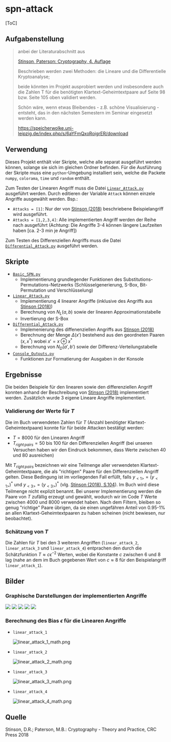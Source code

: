 # spn-attack

[ToC]

## Aufgabenstellung

> anbei der Literaturabschnitt aus
> 
> [Stinson, Paterson: Cryptography, 4. Auflage](#quelle)
> 
> Beschrieben werden zwei Methoden:
> die Lineare und die Differentielle Kryptoanalyse;
> 
> beide könnten im Projekt ausprobiert werden und insbesondere auch die 
> Zahlen T für die benötigten Klartext-Geheimtextpaare auf Seite 98 bzw. 
> Seite 105 oben validiert werden.
> 
> Schön wäre, wenn etwas Bleibendes - z.B. schöne Visualisierung - 
> entsteht, das in den nächsten Semestern im Seminar eingesetzt werden kann.
> 
> https://speicherwolke.uni-leipzig.de/index.php/s/6aYFmQxoRoigrER/download

## Verwendung

Dieses Projekt enthält vier Skripte, welche alle separat ausgeführt werden können, solange sie sich im gleichen Ordner befinden. Für die Ausführung der Skripte muss eine `python`-Umgebung installiert sein, welche die Packete `numpy`, `colorama`, `time` und `random` enthält.

Zum Testen der Linearen Angriff muss die Datei [`Linear_Attack.py`](Linear_Attack.py) ausgeführt werden. Durch editieren der Variable `Attack` können einzele Angriffe ausgewählt werden. Bsp.:
- `Attacks = [1]`: Nur der von [Stinson (2018)](#quelle) beschriebene Beispielangriff wird ausgeführt.
- `Attacks = [1,2,3,4]`: Alle implementierten Angriff werden der Reihe nach ausgeführt (Achtung: Die Angriffe 3-4 können längere Laufzeiten haben [ca. 2-3 min je Angriff])

Zum Testen des Differenziellen Angriffs muss die Datei [`Differential_Attack.py`](Differential_Attack.py) ausgeführt werden.

## Skripte

- [`Basic_SPN.py`](Basic_SPN.py)
  - Implementierung grundlegender Funktionen des Substitutions-Permutations-Netzwerks (Schlüsselgenerierung, S-Box, Bit-Permutation und Verschlüsselung)
- [`Linear_Attack.py`](Linear_Attack.py)
  - Implementierung 4 linearer Angriffe (inklusive des Angriffs aus [Stinson (2018)](#quelle))
  - Berechnung von $`N_L(a,b)`$ sowie der linearen Approximationstabelle
  - Invertierung der S-Box
- [`Differential_Attack.py`](Differential_Attack.py)
  - Implemenierung des diffenenziellen Angriffs aus [Stinson (2018)](#quelle)
  - Berechnung der Menge $`\Delta(x')`$ bestehend aus den geordneten Paaren $`(x,x^*)`$ wobei $`x'=x\oplus x^*`$
  - Berechnung von $`N_D(a',b')`$ sowie der Differenz-Verteilungstabelle
- [`Console_Outputs.py`](Console_Outputs.py)
  - Funktionen zur Formatierung der Ausgaben in der Konsole

## Ergebnisse

Die beiden Beispiele für den linearen sowie den differenziellen Angriff konnten anhand der Beschreibung von [Stinson (2018)](#quelle) implementiert werden. Zusätzlich wurde 3 eigene Lineare Angriffe implementiert.

### Validierung der Werte für $`T`$

Die im Buch verwendeten Zahlen für $`T`$ (Anzahl benötigter Klartext-Geheimtextpaare) konnte für für beide Attacken bestätigt werden:
- $`T=8000`$ für den Linearen Angriff
- $`T_{right\,pairs}=50`$ bis $`100`$ für den Differenziellen Angriff (bei unseren Versuchen haben wir den Eindruck bekommen, dass Werte zwischen $40$ und $80$ ausreichen)

Mit $`T_{right\,pairs}`$ bezeichnen wir eine Teilmenge aller verwendeten Klartext-Geheimtextpaare, die als "richtigen" Paare für den Differenziellen Angriff gelten. Diese Bedingung ist im vorliegenden Fall erfüllt, falls $`y_{<1>}=(y_{<1>})^*`$ und $`y_{<3>}=(y_{<3>})^*`$ (vlg. [Stinson (2018), S.104](#quelle)). Im Buch wird diese Teilmenge nicht explizit benannt. Bei unserer Implementierung werden die Paare von $`T`$ zufällig erzeugt und gewählt, wodurch wir im Code $`T`$ Werte zwischen $`4000`$ und $`8000`$ verwendet haben. Nach dem Filtern, bleiben so genug "richtige" Paare übrigen, da sie einen ungefähren Anteil von 0.95-1% an allen Klartext-Geheimtextpaaren zu haben scheinen (nicht bewiesen, nur beobachtet).

### Schätzung von $`T`$

Die Zahlen für $`T`$ bei den 3 weiteren Angriffen (`linear_attack_2`, `linear_attack_3` und `linear_attack_4`) entprachen den durch die Schätzfunktion $`T\approx c\epsilon^{-2}`$ Werten, wobei die Konstante $`c`$ zwischen $`6`$ und $`8`$ lag (nahe an dem im Buch gegebenen Wert von $`c\approx 8`$ für den Beispielangriff `linear_attack_1`).

## Bilder
### Graphische Darstellungen der implementierten Angriffe

![](images/networks/linear_attack_1_overview.png)
![](images/networks/linear_attack_2_overview.png)
![](images/networks/linear_attack_3_overview.png)
![](images/networks/linear_attack_4_overview.png)
![](images/networks/differential_attack_overview.png)

### Berechnung des Bias $`\epsilon`$ für die Linearen Angriffe

- `linear_attack_1`
  
  ![linear_attack_1_math.png](images/math/linear_attack_1_math.png)

- `linear_attack_2`
  
  ![linear_attack_2_math.png](images/math/linear_attack_2_math.png)

- `linear_attack_3`
  
  ![linear_attack_3_math.png](images/math/linear_attack_3_math.png)

- `linear_attack_4`
  
  ![linear_attack_4_math.png](images/math/linear_attack_4_math.png)

## Quelle

Stinson, D.R.; Paterson, M.B.: Cryptography - Theory and Practice, CRC Press 2018
